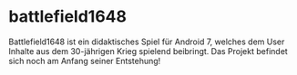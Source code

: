 # battlefield1648
Battlefield1648 ist ein didaktisches Spiel für Android 7, welches dem User Inhalte aus dem 30-jährigen Krieg spielend beibringt.
Das Projekt befindet sich noch am Anfang seiner Entstehung!
